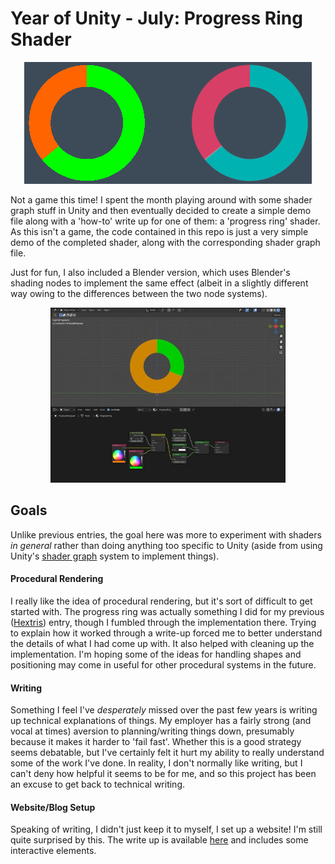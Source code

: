 # Year of Unity - July: Progress Ring Shader

<p align="center">
  <img height="195px" src="github_images/unity_impl_screenshot.png">
</p>

Not a game this time! I spent the month playing around with some shader graph stuff in Unity and then eventually decided to create a simple demo file along with a 'how-to' write up for one of them: a 'progress ring' shader. As this isn't a game, the code contained in this repo is just a very simple demo of the completed shader, along with the corresponding shader graph file.

Just for fun, I also included a Blender version, which uses Blender's shading nodes to implement the same effect (albeit in a slightly different way owing to the differences between the two node systems).

<p align="center">
  <img height="280px" src="github_images/blender_impl_screenshot.jpg">
</p>

## Goals
Unlike previous entries, the goal here was more to experiment with shaders _in general_ rather than doing anything too specific to Unity (aside from using Unity's [shader graph](https://unity.com/features/shader-graph) system to implement things).

#### Procedural Rendering
I really like the idea of procedural rendering, but it's sort of difficult to get started with. The progress ring was actually something I did for my previous ([Hextris](https://github.com/heyoeyo/YoU_04_Hextris)) entry, though I fumbled through the implementation there. Trying to explain how it worked through a write-up forced me to better understand the details of what I had come up with. It also helped with cleaning up the implementation. I'm hoping some of the ideas for handling shapes and positioning may come in useful for other procedural systems in the future.

#### Writing
Something I feel I've _desperately_ missed over the past few years is writing up technical explanations of things. My employer has a fairly strong (and vocal at times) aversion to planning/writing things down, presumably because it makes it harder to 'fail fast'. Whether this is a good strategy seems debatable, but I've certainly felt it hurt my ability to really understand some of the work I've done. In reality, I don't normally like writing, but I can't deny how helpful it seems to be for me, and so this project has been an excuse to get back to technical writing.

#### Website/Blog Setup
Speaking of writing, I didn't just keep it to myself, I set up a website! I'm still quite surprised by this. The write up is available [here](https://www.litfamiliar.com/posts/progressring/) and includes some interactive elements.
